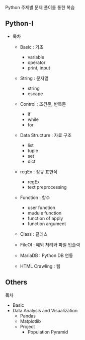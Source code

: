 Python 주제별 문제 풀이를 통한 복습

## Python-I

* 목차
  * Basic : 기초 
    * variable 
    * operator 
    * print, input
    
  * String : 문자열
    * string 
    * escape 
    
  * Control : 조건문, 반복문
    * if
    * while
    * for
    
  * Data Structure : 자료 구조
    * list 
    * tuple 
    * set
    * dict
    
  * regEx : 정규 표현식
    * regEx  
    * text preprocessing
  
  * Function : 함수
    * user function
    * mudule function
    * function of apply
    * function argument 
    
  * Class : 클래스 
  * FileOI : 예외 처리와 파일 입출력 
  * MariaDB : Python DB 연동
  * HTML Crawling : 웹

## Others

목차 
* Basic
* Data Analysis and Visualization
  * Pandas
  * Matplotlib 
  * Project 
    * Population Pyramid
